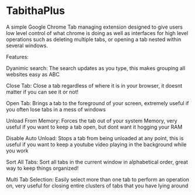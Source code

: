 # TabithaPlus
A simple Google Chrome Tab managing extension designed to give users low level control of what chrome is doing as well as interfaces for high level operations such as deleting multiple tabs, or opening a tab nested within several windows.

Features:

Dyanimic search:
  The search updates as you type, this makes grouping all websites easy as ABC

Close Tab:
  Close a tab regardless of where it is in your browser, it doesnt matter if you can see it or not!
  
Open Tab:
  Brings a tab to the foreground of your screen, extremely useful if you often lose tabs in a mess of windows
  
Unload From Memory:
  Forces the tab out of your system Memory, very useful if you want to keep a tab open, but dont want it hogging your RAM
  
Disable Auto Unload:
  Stops a tab from being unloaded at any point, this is useful if you want to keep a youtube video playing in the background while you work
  
Sort All Tabs:
  Sort all tabs in the current window in alphabetical order, great way to keep things organized!

Multi Tab Selection:
  Easily select more than one tab to perform an operation on, very useful for closing entire clusters of tabs that you have lying around
  
